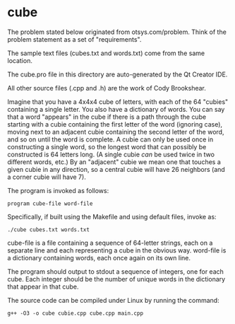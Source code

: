 # cube

The problem stated below originated from otsys.com/problem. Think of
the problem statement as a set of "requirements".

The sample text files (cubes.txt and words.txt) come from the
same location.

The cube.pro file in this directory are auto-generated
by the Qt Creator IDE.

All other source files (.cpp and .h) are the work of Cody Brookshear.

Imagine that you have a 4x4x4 cube of letters, with each of the 64
"cubies" containing a single letter.  You also have a dictionary of
words.  You can say that a word "appears" in the cube if there is a
path through the cube starting with a cubie containing the first
letter of the word (ignoring case), moving next to an adjacent cubie
containing the second letter of the word, and so on until the word is
complete.  A cubie can only be used once in constructing a single
word, so the longest word that can possibly be constructed is 64
letters long.  (A single cubie *can* be used twice in two different
words, etc.)  By an "adjacent" cubie we mean one that touches a given
cubie in any direction, so a central cubie will have 26 neighbors (and
a corner cubie will have 7).

The program is invoked as follows:

```
program cube-file word-file
```

Specifically, if built using the Makefile and using default files,
invoke as:

```
./cube cubes.txt words.txt
```

cube-file is a file containing a sequence of 64-letter strings, each
on a separate line and each representing a cube in the obvious way.
word-file is a dictionary containing words, each once again on its own
line.

The program should output to stdout a sequence of integers, one for
each cube.  Each integer should be the number of unique words in the
dictionary that appear in that cube.

The source code can be compiled under Linux by running the command:

```
g++ -O3 -o cube cubie.cpp cube.cpp main.cpp
```

